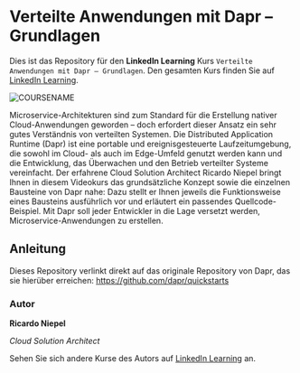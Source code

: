 # Verteilte Anwendungen mit Dapr – Grundlagen

Dies ist das Repository für den **LinkedIn Learning** Kurs `Verteilte Anwendungen mit Dapr – Grundlagen`. Den gesamten Kurs finden Sie auf [LinkedIn Learning][lil-course-url].

![COURSENAME][lil-thumbnail-url] 

Microservice-Architekturen sind zum Standard für die Erstellung nativer Cloud-Anwendungen geworden – doch erfordert dieser Ansatz ein sehr gutes Verständnis von verteilten Systemen. Die Distributed Application Runtime (Dapr) ist eine portable und ereignisgesteuerte Laufzeitumgebung, die sowohl im Cloud- als auch im Edge-Umfeld genutzt werden kann und die Entwicklung, das Überwachen und den Betrieb verteilter Systeme vereinfacht. Der erfahrene Cloud Solution Architect Ricardo Niepel bringt Ihnen in diesem Videokurs das grundsätzliche Konzept sowie die einzelnen Bausteine von Dapr nahe: Dazu stellt er Ihnen jeweils die Funktionsweise eines Bausteins ausführlich vor und erläutert ein passendes Quellcode-Beispiel. Mit Dapr soll jeder Entwickler in die Lage versetzt werden, Microservice-Anwendungen zu erstellen.

## Anleitung

Dieses Repository verlinkt direkt auf das originale Repository von Dapr, das sie hierüber erreichen: https://github.com/dapr/quickstarts

### Autor

**Ricardo Niepel**

_Cloud Solution Architect_

Sehen Sie sich andere Kurse des Autors auf [LinkedIn Learning](https://www.linkedin.com/learning/instructors/name_des_autors) an.

[0]: # (Replace these placeholder URLs with actual course URLs)
[lil-course-url]: https://www.linkedin.com/learning/building-a-graphql-project-with-react-js
[lil-thumbnail-url]: https://cdn.lynda.com/course/2875095/2875095-1615224395432-16x9.jpg
